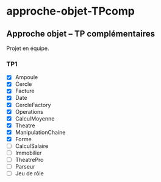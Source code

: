 # approche-objet-TPcomp
## Approche objet – TP complémentaires

Projet en équipe.

### TP1
- [x] Ampoule
- [x] Cercle
- [x] Facture
- [x] Date
- [x] CercleFactory
- [x] Operations
- [x] CalculMoyenne
- [x] Theatre
- [x] ManipulationChaine
- [x] Forme
- [ ] CalculSalaire
- [ ] Immobilier
- [ ] TheatrePro
- [ ] Parseur
- [ ] Jeu de rôle